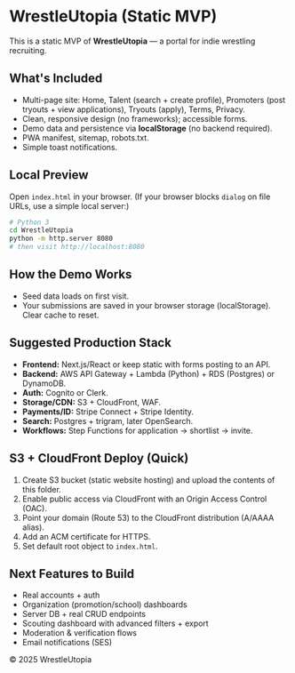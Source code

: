 # WrestleUtopia (Static MVP)

This is a static MVP of **WrestleUtopia** — a portal for indie wrestling recruiting.

## What's Included
- Multi-page site: Home, Talent (search + create profile), Promoters (post tryouts + view applications), Tryouts (apply), Terms, Privacy.
- Clean, responsive design (no frameworks); accessible forms.
- Demo data and persistence via **localStorage** (no backend required).
- PWA manifest, sitemap, robots.txt.
- Simple toast notifications.

## Local Preview
Open `index.html` in your browser. (If your browser blocks `dialog` on file URLs, use a simple local server:)
```bash
# Python 3
cd WrestleUtopia
python -m http.server 8080
# then visit http://localhost:8080
```

## How the Demo Works
- Seed data loads on first visit.
- Your submissions are saved in your browser storage (localStorage). Clear cache to reset.

## Suggested Production Stack
- **Frontend:** Next.js/React or keep static with forms posting to an API.
- **Backend:** AWS API Gateway + Lambda (Python) + RDS (Postgres) or DynamoDB.
- **Auth:** Cognito or Clerk.
- **Storage/CDN:** S3 + CloudFront, WAF.
- **Payments/ID:** Stripe Connect + Stripe Identity.
- **Search:** Postgres + trigram, later OpenSearch.
- **Workflows:** Step Functions for application → shortlist → invite.

## S3 + CloudFront Deploy (Quick)
1. Create S3 bucket (static website hosting) and upload the contents of this folder.
2. Enable public access via CloudFront with an Origin Access Control (OAC).
3. Point your domain (Route 53) to the CloudFront distribution (A/AAAA alias).
4. Add an ACM certificate for HTTPS.
5. Set default root object to `index.html`.

## Next Features to Build
- Real accounts + auth
- Organization (promotion/school) dashboards
- Server DB + real CRUD endpoints
- Scouting dashboard with advanced filters + export
- Moderation & verification flows
- Email notifications (SES)

© 2025 WrestleUtopia
